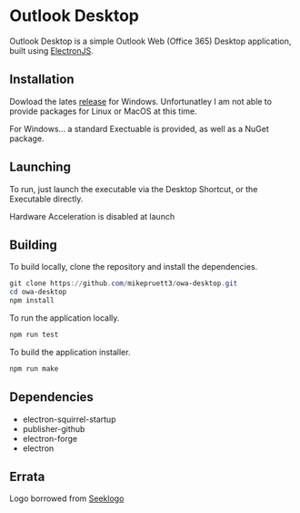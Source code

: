 # Outlook Desktop

Outlook Desktop is a simple  Outlook Web (Office 365) Desktop application, built using [ElectronJS](https://www.electronjs.org).

## Installation

Dowload the lates [release](https://github.com/mikepruett3/owa-desktop/releases) for Windows. Unfortunatley I am not able to provide packages for Linux or MacOS at this time.

For Windows... a standard Exectuable is provided, as well as a NuGet package.

## Launching

To run, just launch the executable via the Desktop Shortcut, or the Executable directly.

Hardware Acceleration is disabled at launch

## Building

To build locally, clone the repository and install the dependencies.

```powershell
git clone https://github.com/mikepruett3/owa-desktop.git
cd owa-desktop
npm install
```

To run the application locally.

```powershell
npm run test
```

To build the application installer.

```powershell
npm run make
```

## Dependencies

- electron-squirrel-startup
- publisher-github
- electron-forge
- electron

## Errata

Logo borrowed from [Seeklogo](https://seeklogo.com/vector-logo/266581/outlook)
